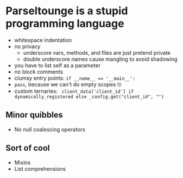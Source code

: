 # Parseltounge is a stupid programming language

- whitespace indentation
- no privacy
  - underscore vars, methods, and files are just pretend private
  - double underscore names cause mangling to avoid shadowing
- you have to list self as a parameter
- no block comments
- clumsy entry points: `if __name__ == '__main__':`
- `pass`, because we can't do empty scopes 🙄
- custom ternaries: ` client_data['client_id'] if dynamically_registered else _config.get("client_id", "")`

## Minor quibbles

- No null coalescing operators

## Sort of cool

- Mixins
- List comprehensions
